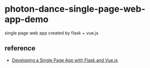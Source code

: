 # photon-dance-single-page-web-app-demo

single page web app created by flask + vue.js

## reference

* [Developing a Single Page App with Flask and Vue.js](https://testdriven.io/blog/developing-a-single-page-app-with-flask-and-vuejs/)